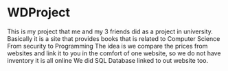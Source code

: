 # WDProject

This is my project that me and my 3 friends did as a project in university.
Basically it is a site that provides books that is related to Computer Science From security to Programming
The idea is we compare the prices from websites and link it to you in the comfort of one website, so we do not have inventory it is all online 
We did SQL Database linked to out website too.
